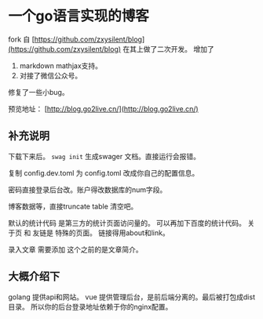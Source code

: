 # 一个go语言实现的博客

fork 自 [https://github.com/zxysilent/blog](https://github.com/zxysilent/blog)
在其上做了二次开发。
增加了

1. markdown mathjax支持。
2. 对接了微信公众号。

修复了一些小bug。

预览地址： [http://blog.go2live.cn/](http://blog.go2live.cn/)

## 补充说明

下载下来后。
`swag init` 生成swager 文档。直接运行会报错。

复制 config.dev.toml 为 config.toml 改成你自己的配置信息。

密码直接登录后台改。账户得改数据库的num字段。

博客数据等，直接truncate table 清空吧。

默认的统计代码 是第三方的统计页面访问量的。
可以再加下百度的统计代码。
关于页 和 友链是 特殊的页面。
链接得用about和link。

录入文章 需要添加 <!--more-->
这个之前的是文章简介。

## 大概介绍下

golang 提供api和网站。
vue 提供管理后台，是前后端分离的。最后被打包成dist目录。
所以你的后台登录地址依赖于你的nginx配置。
